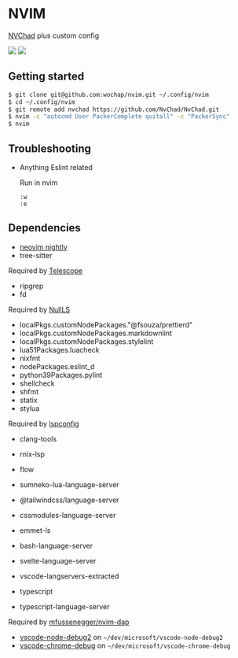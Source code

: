 # NVIM

[NVChad](https://github.com/NvChad/NvChad) plus custom config

![](https://i.imgur.com/u6RxqxO.png)
![](https://i.imgur.com/lIVQtqe.png)

## Getting started

```sh
$ git clone git@github.com:wochap/nvim.git ~/.config/nvim
$ cd ~/.config/nvim
$ git remote add nvchad https://github.com/NvChad/NvChad.git
$ nvim -c "autocmd User PackerComplete quitall" -c "PackerSync"
$ nvim
```

## Troubleshooting

-  Anything Eslint related

   Run in nvim

   ```
   :w
   :e
   ```

## Dependencies

-  [neovim nightly](https://github.com/neovim/neovim)
-  tree-sitter

Required by [Telescope](https://github.com/nvim-telescope/telescope.nvim)

-  ripgrep
-  fd

Required by [NullLS](https://github.com/jose-elias-alvarez/null-ls.nvim)

-  localPkgs.customNodePackages."@fsouza/prettierd"
-  localPkgs.customNodePackages.markdownlint
-  localPkgs.customNodePackages.stylelint
-  lua51Packages.luacheck
-  nixfmt
-  nodePackages.eslint_d
-  python39Packages.pylint
-  shellcheck
-  shfmt
-  statix
-  stylua

Required by [lspconfig](https://github.com/neovim/nvim-lspconfig)

-  clang-tools
-  rnix-lsp
-  flow
-  sumneko-lua-language-server

-  @tailwindcss/language-server
-  cssmodules-language-server
-  emmet-ls
-  bash-language-server
-  svelte-language-server
-  vscode-langservers-extracted
-  typescript
-  typescript-language-server

Required by [mfussenegger/nvim-dap](https://github.com/mfussenegger/nvim-dap)

-  [vscode-node-debug2](https://github.com/microsoft/vscode-node-debug2) on `~/dev/microsoft/vscode-node-debug2`
-  [vscode-chrome-debug](https://github.com/Microsoft/vscode-chrome-debug) on `~/dev/microsoft/vscode-chrome-debug`
